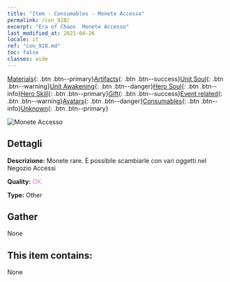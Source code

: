 ```yaml
---
title: "Item - Consumables - Monete Accesso"
permalink: /con_928/
excerpt: "Era of Chaos  Monete Accesso"
last_modified_at: 2021-04-26
locale: it
ref: "con_928.md"
toc: false
classes: wide
---
```

 [Materials](/ItemsIT/){: .btn .btn--primary}[Artifacts](/ItemsIT/Artifacts/){: .btn .btn--success}[Unit Soul](/ItemsIT/UnitSoul/){: .btn .btn--warning}[Unit Awakening](/ItemsIT/UnitAwakening/){: .btn .btn--danger}[Hero Soul](/ItemsIT/HeroSoul/){: .btn .btn--info}[Hero Skill](/ItemsIT/HeroSkill/){: .btn .btn--primary}[Gift](/ItemsIT/Gift/){: .btn .btn--success}[Event related](/ItemsIT/Events/){: .btn .btn--warning}[Avatars](/ItemsIT/Avatars/){: .btn .btn--danger}[Consumables](/ItemsIT/Consumables/){: .btn .btn--info}[Unknown](/ItemsIT/Unknown/){: .btn .btn--primary}

 ![Monete Accesso](/images/t/i_40016.png)

## Dettagli
 **Descrizione:** Monete rare. È possibile scambiarle con vari oggetti nel Negozio Accessi

 **Quality:** <span style="color: #DA70D6">OK</span>

 **Type:** Other

## Gather

  None

## This item contains:

  None

